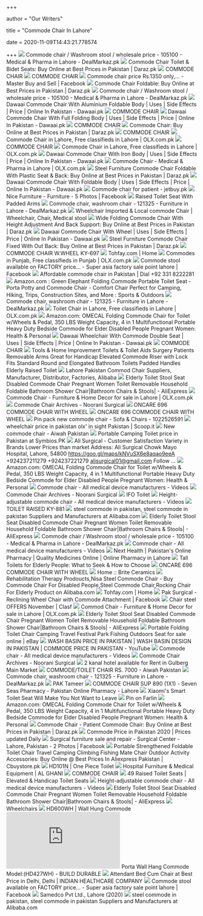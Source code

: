 +++
        
author = "Our Writers"
        
title = "Commode Chair In Lahore"
        
date = 2020-11-09T14:43:21.778574
        
+++
[ ![](https://dealmarkaz.pk/oc-content/uploads/1051/322361.jpg)](https://dealmarkaz.pk/oc-content/uploads/1051/322361.jpg) Commode chair / Washroom stool / wholesale price - 105100 - Medical &  Pharma in Lahore - DealMarkaz.pk
[ ![](https://static-01.daraz.pk/p/4d5231db78b2176e57e831bf7f7ccbc2.jpg_340x340q80.jpg_.webp)](https://static-01.daraz.pk/p/4d5231db78b2176e57e831bf7f7ccbc2.jpg_340x340q80.jpg_.webp) Commode Chair Toilet & Bidet Seats: Buy Online at Best Prices in Pakistan |  Daraz.pk
[ ![](http://www.medicalonline.pk/image/data/REHABLITATION/COMMODE%20CHAIRS/KY-896.jpg)](http://www.medicalonline.pk/image/data/REHABLITATION/COMMODE%20CHAIRS/KY-896.jpg) COMMODE CHAIR
[ ![](http://www.medicalonline.pk/image/data/REHABLITATION/COMMODE%20CHAIRS/KY-817.jpg)](http://www.medicalonline.pk/image/data/REHABLITATION/COMMODE%20CHAIRS/KY-817.jpg) COMMODE CHAIR
[ ![](https://lookaside.fbsbx.com/lookaside/crawler/media/?media_id=2278656989086590)](https://lookaside.fbsbx.com/lookaside/crawler/media/?media_id=2278656989086590) Commode chair price Rs.1350 only,... - Master Buy and Sell | Facebook
[ ![](https://static-01.daraz.pk/p/07e8175062dd94f1b9d7a441a15a5bf3.jpg_340x340q80.jpg_.webp)](https://static-01.daraz.pk/p/07e8175062dd94f1b9d7a441a15a5bf3.jpg_340x340q80.jpg_.webp) Commode Chair Foldable: Buy Online at Best Prices in Pakistan | Daraz.pk
[ ![](https://dealmarkaz.pk/oc-content/uploads/1051/322362.jpg)](https://dealmarkaz.pk/oc-content/uploads/1051/322362.jpg) Commode chair / Washroom stool / wholesale price - 105100 - Medical &  Pharma in Lahore - DealMarkaz.pk
[ ![](https://products.dawaai.pk/2017/11/21506/item/dawdaw21506_101512045299.jpg)](https://products.dawaai.pk/2017/11/21506/item/dawdaw21506_101512045299.jpg) Dawaai Commode Chair With Aluminium Foldable Body | Uses | Side Effects |  Price | Online In Pakistan - Dawaai.pk
[ ![](http://www.medicalonline.pk/image/data/REHABLITATION/COMMODE%20CHAIRS/KY-894.jpg)](http://www.medicalonline.pk/image/data/REHABLITATION/COMMODE%20CHAIRS/KY-894.jpg) COMMODE CHAIR
[ ![](https://products.dawaai.pk/2017/11/21496/zoom/dawdaw21496_101512045359.jpg)](https://products.dawaai.pk/2017/11/21496/zoom/dawdaw21496_101512045359.jpg) Dawaai Commode Chair With Full Folding Body | Uses | Side Effects | Price |  Online In Pakistan - Dawaai.pk
[ ![](http://www.medicalonline.pk/image/cache/data/REHABLITATION/COMMODE%20CHAIRS/KY-814-202x224.jpg)](http://www.medicalonline.pk/image/cache/data/REHABLITATION/COMMODE%20CHAIRS/KY-814-202x224.jpg) COMMODE CHAIR
[ ![](https://static-01.daraz.pk/p/e8ddf9993ce0c06a8907c94c30abf12a.jpg_340x340q80.jpg_.webp)](https://static-01.daraz.pk/p/e8ddf9993ce0c06a8907c94c30abf12a.jpg_340x340q80.jpg_.webp) Commode Chair: Buy Online at Best Prices in Pakistan | Daraz.pk
[ ![](http://www.medicalonline.pk/image/data/REHABLITATION/COMMODE%20CHAIRS/KY-8941.jpg)](http://www.medicalonline.pk/image/data/REHABLITATION/COMMODE%20CHAIRS/KY-8941.jpg) COMMODE CHAIR
[ ![](https://apollo-singapore.akamaized.net/v1/files/dpvaeg6ivd2i1-PK/image;s=272x0)](https://apollo-singapore.akamaized.net/v1/files/dpvaeg6ivd2i1-PK/image;s=272x0) Commode Chair in Lahore, Free classifieds in Lahore | OLX.com.pk
[ ![](http://www.medicalonline.pk/image/data/REHABLITATION/COMMODE%20CHAIRS/KY-696.jpg)](http://www.medicalonline.pk/image/data/REHABLITATION/COMMODE%20CHAIRS/KY-696.jpg) COMMODE CHAIR
[ ![](https://apollo-singapore.akamaized.net/v1/files/47fitfxf5bei3-PK/image;s=272x0)](https://apollo-singapore.akamaized.net/v1/files/47fitfxf5bei3-PK/image;s=272x0) Commode Chair in Lahore, Free classifieds in Lahore | OLX.com.pk
[ ![](https://products.dawaai.pk/2017/11/21511/item/dawdaw21511_101512045212.jpg)](https://products.dawaai.pk/2017/11/21511/item/dawdaw21511_101512045212.jpg) Dawaai Commode Chair With Iron Body | Uses | Side Effects | Price | Online  In Pakistan - Dawaai.pk
[ ![](https://apollo-singapore.akamaized.net/v1/files/6ul3f8jkvika1-PK/image;s=272x0)](https://apollo-singapore.akamaized.net/v1/files/6ul3f8jkvika1-PK/image;s=272x0) Commode Chair - Medical & Pharma in Lahore | OLX.com.pk
[ ![](https://static-01.daraz.pk/p/1753ead62d35c16815cd4eb8ccdcd645.jpg_340x340q80.jpg_.webp)](https://static-01.daraz.pk/p/1753ead62d35c16815cd4eb8ccdcd645.jpg_340x340q80.jpg_.webp) Steel Furniture Commode Chair Foldable With Plastic Seat & Back: Buy Online  at Best Prices in Pakistan | Daraz.pk
[ ![](https://products.dawaai.pk/2017/11/21504/item/dawdaw21504_101512045312.jpg)](https://products.dawaai.pk/2017/11/21504/item/dawdaw21504_101512045312.jpg) Dawaai Commode Chair With Foldable Body | Uses | Side Effects | Price |  Online In Pakistan - Dawaai.pk
[ ![](https://jetbuy.pk/wp-content/uploads/2020/04/Commode-chair-for-patients-price-in-pakistan.jpg)](https://jetbuy.pk/wp-content/uploads/2020/04/Commode-chair-for-patients-price-in-pakistan.jpg) Commode chair for patient - jetbuy.pk
[ ![](https://lookaside.fbsbx.com/lookaside/crawler/media/?media_id=541766016261420)](https://lookaside.fbsbx.com/lookaside/crawler/media/?media_id=541766016261420) Nice Furniture - Furniture - 5 Photos | Facebook
[ ![](https://www.paksurgical.pk/image/cache/data/Commode%20raised%20Seat-500x500.jpeg)](https://www.paksurgical.pk/image/cache/data/Commode%20raised%20Seat-500x500.jpeg) Raised Toilet Seat With Padded Arms
[ ![](https://dealmarkaz.pk/oc-content/uploads/1213/384228_thumbnail.jpg)](https://dealmarkaz.pk/oc-content/uploads/1213/384228_thumbnail.jpg) Commode chair, washroom chair - 121325 - Furniture in Lahore - DealMarkaz.pk
[ ![](https://i.pinimg.com/474x/3a/c7/f8/3ac7f8024c894b4cc4fa97dbc53e6210.jpg)](https://i.pinimg.com/474x/3a/c7/f8/3ac7f8024c894b4cc4fa97dbc53e6210.jpg) Wheelchair Imported &amp; Local commode Chair | Wheelchair, Chair, Medical  stool
[ ![](https://static-01.daraz.pk/p/7e6869430af0032f945aa30ed4365f3b.jpg_340x340q80.jpg_.webp)](https://static-01.daraz.pk/p/7e6869430af0032f945aa30ed4365f3b.jpg_340x340q80.jpg_.webp) Wide Folding Commode Chair With Height Adjustment And Back Support: Buy  Online at Best Prices in Pakistan | Daraz.pk
[ ![](https://products.dawaai.pk/2017/11/21507/item/dawdaw21507_101512045241.jpg)](https://products.dawaai.pk/2017/11/21507/item/dawdaw21507_101512045241.jpg) Dawaai Commode Chair With Wheel | Uses | Side Effects | Price | Online In  Pakistan - Dawaai.pk
[ ![](https://static-01.daraz.pk/p/a6abf9ae008cbf6fd4a4b87a88188eea.jpg_340x340q80.jpg_.webp)](https://static-01.daraz.pk/p/a6abf9ae008cbf6fd4a4b87a88188eea.jpg_340x340q80.jpg_.webp) Steel Furniture Commode Chair Fixed With Out Back: Buy Online at Best  Prices in Pakistan | Daraz.pk
[ ![](https://www.paksurgical.pk/image/cache/data/REHABLITATION/COMMODE%20CHAIRS/KY-697-500x500.jpg)](https://www.paksurgical.pk/image/cache/data/REHABLITATION/COMMODE%20CHAIRS/KY-697-500x500.jpg) COMMODE CHAIR W.WHEEL KY-697
[ ![](https://www.tohfay.com/images/products/0_pid_4170.jpg)](https://www.tohfay.com/images/products/0_pid_4170.jpg) Tohfay.com | Home
[ ![](https://apollo-singapore.akamaized.net/v1/files/tn918uh0ytr42-PK/image;s=272x0)](https://apollo-singapore.akamaized.net/v1/files/tn918uh0ytr42-PK/image;s=272x0) Commodes in Punjab, Free classifieds in Punjab | OLX.com.pk
[ ![](https://lookaside.fbsbx.com/lookaside/crawler/media/?media_id=142615382881999)](https://lookaside.fbsbx.com/lookaside/crawler/media/?media_id=142615382881999) Commode stool available on FACTORY price... - Super asia factory sale point  lahore | Facebook
[ ![](https://www.dailypostshare.com/wp-content/uploads/2018/12/Commode-chair-price-in-Pakistan-1.jpg)](https://www.dailypostshare.com/wp-content/uploads/2018/12/Commode-chair-price-in-Pakistan-1.jpg) Affordable commode chair in Pakistan | Dial +92 331 8222281
[ ![](https://images-na.ssl-images-amazon.com/images/I/81soB0zKNLL._AC_SL1500_.jpg)](https://images-na.ssl-images-amazon.com/images/I/81soB0zKNLL._AC_SL1500_.jpg) Amazon.com : Green Elephant Folding Commode Portable Toilet Seat - Porta  Potty and Commode Chair - Comfort Chair Perfect for Camping, Hiking, Trips,  Construction Sites, and More : Sports & Outdoors
[ ![](https://dealmarkaz.pk/oc-content/uploads/1213/384229.jpg)](https://dealmarkaz.pk/oc-content/uploads/1213/384229.jpg) Commode chair, washroom chair - 121325 - Furniture in Lahore - DealMarkaz.pk
[ ![](https://apollo-singapore.akamaized.net/v1/files/khlwvnwq97ty1-PK/image)](https://apollo-singapore.akamaized.net/v1/files/khlwvnwq97ty1-PK/image) Toilet Chair in Lahore, Free classifieds in Lahore | OLX.com.pk
[ ![](https://m.media-amazon.com/images/I/519yDwjiEPL._AC_SS350_.jpg)](https://m.media-amazon.com/images/I/519yDwjiEPL._AC_SS350_.jpg) Amazon.com: OMECAL Folding Commode Chair for Toilet w/Wheels & Pedal, 350  LBS Weight Capacity, 4 in 1 Multifunctional Portable Heavy Duty Bedside  Commode for Elder Disabled People Pregnant Women: Health & Personal
[ ![](https://products.dawaai.pk/2017/11/21500/item/dawdaw21500_101512045333.jpg)](https://products.dawaai.pk/2017/11/21500/item/dawdaw21500_101512045333.jpg) Dawaai Wheelchair With Commode Double Seat | Uses | Side Effects | Price |  Online In Pakistan - Dawaai.pk
[ ![](http://www.medicalonline.pk/image/cache/data/REHABLITATION/COMMODE%20CHAIRS/KY-899-A-202x224.jpg)](http://www.medicalonline.pk/image/cache/data/REHABLITATION/COMMODE%20CHAIRS/KY-899-A-202x224.jpg) COMMODE CHAIR
[ ![](http://cdn.shopify.com/s/files/1/0930/6704/products/612dMWE67TL._SL1500_1024x1024.jpg)](http://cdn.shopify.com/s/files/1/0930/6704/products/612dMWE67TL._SL1500_1024x1024.jpg) Tools & Home Improvement Toilets & Toilet Aids Surgery Patients Removable  Arms Great for Handicap Elevated Commode Riser with Lock Fits Standard  Round and Elongated Bathroom Toilets Padded Handles Elderly Raised Toilet
[ ![](https://sc01.alicdn.com/kf/Hc71f2c3b07fd4cce99233e6b82a3b0d1n.jpg_200x200.jpg)](https://sc01.alicdn.com/kf/Hc71f2c3b07fd4cce99233e6b82a3b0d1n.jpg_200x200.jpg) Lahore Pakistan Commod Chair Suppliers, Manufacturer, Distributor,  Factories, Alibaba
[ ![](http://ae01.alicdn.com/kf/H8612bcde47d74be6afe4247b3ef438dcr.jpg)](http://ae01.alicdn.com/kf/H8612bcde47d74be6afe4247b3ef438dcr.jpg) Elderly Toilet Stool Seat Disabled Commode Chair Pregnant Women Toilet  Removable Household Foldable Bathroom Shower Chair|Bathroom Chairs &  Stools| - AliExpress
[ ![](https://apollo-singapore.akamaized.net/v1/files/x63ilzssrri02-PK/image)](https://apollo-singapore.akamaized.net/v1/files/x63ilzssrri02-PK/image) Commode Chair - Furniture & Home Decor for sale in Lahore | OLX.com.pk
[ ![](https://nooranisurgical.com/wp-content/uploads/2018/01/FS899-300x400.jpg)](https://nooranisurgical.com/wp-content/uploads/2018/01/FS899-300x400.jpg) Commode Chair Archives - Noorani Surgical
[ ![](http://www.oncaremedical.com.pk/image/cache/catalog/ONCARE%20696%20COMMODE%20CHAIR%20ADIT-550x550h.jpeg)](http://www.oncaremedical.com.pk/image/cache/catalog/ONCARE%20696%20COMMODE%20CHAIR%20ADIT-550x550h.jpeg) ONCARE 696 COMMODE CHAIR WITH WHEEL
[ ![](http://www.oncaremedical.com.pk/image/cache/catalog/ONCARE%20696%20COMMODE%20CHAIR-550x550h.jpeg)](http://www.oncaremedical.com.pk/image/cache/catalog/ONCARE%20696%20COMMODE%20CHAIR-550x550h.jpeg) ONCARE 696 COMMODE CHAIR WITH WHEEL
[ ![](https://apollo-singapore.akamaized.net/v1/files/itucsp1m54cz-PK/image;s=850x0)](https://apollo-singapore.akamaized.net/v1/files/itucsp1m54cz-PK/image;s=850x0) Pin pack new commode chair - Sofa & Chairs - 1022526591
[ ![](https://img.scoop.it/SSinC8koT2EZxkbbEToRETl72eJkfbmt4t8yenImKBVvK0kTmF0xjctABnaLJIm9)](https://img.scoop.it/SSinC8koT2EZxkbbEToRETl72eJkfbmt4t8yenImKBVvK0kTmF0xjctABnaLJIm9) wheelchair price in pakistan olx' in sight Pakistan | Scoop.it
[ ![](https://apollo-singapore.akamaized.net/v1/files/19iqdhnm4o7i1-PK/image;s=1080x1921)](https://apollo-singapore.akamaized.net/v1/files/19iqdhnm4o7i1-PK/image;s=1080x1921) New commode chair - Aiwah Pakistan
[ ![](https://beingoutside.files.wordpress.com/2011/12/portable-camping-toilets5.jpg)](https://beingoutside.files.wordpress.com/2011/12/portable-camping-toilets5.jpg) Portable Camping Toilet price in Pakistan at Symbios.PK
[ ![](https://lookaside.fbsbx.com/lookaside/crawler/media/?media_id=2478780529068680)](https://lookaside.fbsbx.com/lookaside/crawler/media/?media_id=2478780529068680) Ali Surgical - Customer Satisfaction  Variety in Brands  Lower Prices  than market   Address: Ali Surgical Chowk Mayo Hospital, Lahore, 54800  https://goo.gl/maps/kNVuSX6e8aqao9eeA +924237211279  +924237221279  alisurgical01@gmail.com Follow ...
[ ![](https://m.media-amazon.com/images/S/aplus-media/sc/d1f925c0-00fb-4291-ac7d-5347ff040168.__CR0,0,300,300_PT0_SX300_V1___.jpg)](https://m.media-amazon.com/images/S/aplus-media/sc/d1f925c0-00fb-4291-ac7d-5347ff040168.__CR0,0,300,300_PT0_SX300_V1___.jpg) Amazon.com: OMECAL Folding Commode Chair for Toilet w/Wheels & Pedal, 350  LBS Weight Capacity, 4 in 1 Multifunctional Portable Heavy Duty Bedside  Commode for Elder Disabled People Pregnant Women: Health & Personal
[ ![](https://img.medicalexpo.com/images_me/photo-m2/74656-13839729.jpg)](https://img.medicalexpo.com/images_me/photo-m2/74656-13839729.jpg) Commode chair - All medical device manufacturers - Videos
[ ![](https://nooranisurgical.com/wp-content/uploads/2015/08/FS798L-300x400.jpg)](https://nooranisurgical.com/wp-content/uploads/2015/08/FS798L-300x400.jpg) Commode Chair Archives - Noorani Surgical
[ ![](http://www.poloceramics.com/294-large_default/ifo-toilet-suite.jpg)](http://www.poloceramics.com/294-large_default/ifo-toilet-suite.jpg) IFO Toilet
[ ![](https://img.medicalexpo.com/images_me/photo-m2/122099-15602317.jpg)](https://img.medicalexpo.com/images_me/photo-m2/122099-15602317.jpg) Height-adjustable commode chair - All medical device manufacturers - Videos
[ ![](https://www.paksurgical.pk/image/cache/data/REHABLITATION/COMMODE%20CHAIRS/KY-881-500x500.jpg)](https://www.paksurgical.pk/image/cache/data/REHABLITATION/COMMODE%20CHAIRS/KY-881-500x500.jpg) TOILET RAISED KY-881
[ ![](https://s.alicdn.com/@sc01/kf/HTB1NjzoRVXXXXXzXXXXq6xXFXXXZ.jpg_300x300.jpg)](https://s.alicdn.com/@sc01/kf/HTB1NjzoRVXXXXXzXXXXq6xXFXXXZ.jpg_300x300.jpg) steel commode in pakistan, steel commode in pakistan Suppliers and  Manufacturers at Alibaba.com
[ ![](https://ae01.alicdn.com/kf/H80d1915b5cc144869a1992834f69c016z/Elderly-Toilet-Stool-Seat-Disabled-Commode-Chair-Pregnant-Women-Toilet-Removable-Household-Foldable-Bathroom-Shower-Chair.jpg_960x960.jpg)](https://ae01.alicdn.com/kf/H80d1915b5cc144869a1992834f69c016z/Elderly-Toilet-Stool-Seat-Disabled-Commode-Chair-Pregnant-Women-Toilet-Removable-Household-Foldable-Bathroom-Shower-Chair.jpg_960x960.jpg) Elderly Toilet Stool Seat Disabled Commode Chair Pregnant Women Toilet  Removable Household Foldable Bathroom Shower Chair|Bathroom Chairs &  Stools| - AliExpress
[ ![](https://dealmarkaz.pk/oc-content/uploads/1051/322365_thumbnail.jpg)](https://dealmarkaz.pk/oc-content/uploads/1051/322365_thumbnail.jpg) Commode chair / Washroom stool / wholesale price - 105100 - Medical &  Pharma in Lahore - DealMarkaz.pk
[ ![](https://img.medicalexpo.com/images_me/photo-m2/76994-15765971.jpg)](https://img.medicalexpo.com/images_me/photo-m2/76994-15765971.jpg) Commode chair - All medical device manufacturers - Videos
[ ![](https://nexthealth.pk/product_data/thumbs/36126Commode-Chair-With-Arm.png)](https://nexthealth.pk/product_data/thumbs/36126Commode-Chair-With-Arm.png) Next Health | Pakistan's Online Pharmacy | Quality Medicines Online |  Online Pharmacy in Lahore
[ ![](https://www.greatseniorliving.com/assets/img/tall-toilets-@3X.jpg)](https://www.greatseniorliving.com/assets/img/tall-toilets-@3X.jpg) Tall Toilets for Elderly People: What to Seek & How to Choose
[ ![](http://www.oncaremedical.com.pk/image/cache/catalog/ONCARE%20696%20COMMODE%20CHAIR%20ADI-550x550h.jpeg)](http://www.oncaremedical.com.pk/image/cache/catalog/ONCARE%20696%20COMMODE%20CHAIR%20ADI-550x550h.jpeg) ONCARE 696 COMMODE CHAIR WITH WHEEL
[ ![](http://www.briteceramics.com/images/products/31012019_1548940476_POPULAR.jpg)](http://www.briteceramics.com/images/products/31012019_1548940476_POPULAR.jpg) Home :: Brite Ceramics
[ ![](https://sc01.alicdn.com/kf/UT8B0pRXp0bXXagOFbXA/738412102/UT8B0pRXp0bXXagOFbXA.jpg_.webp)](https://sc01.alicdn.com/kf/UT8B0pRXp0bXXagOFbXA/738412102/UT8B0pRXp0bXXagOFbXA.jpg_.webp) Rehabilitation Therapy Prodoucts,Nisa Steel Commode Chair - Buy Commode  Chair For Disabled People,Steel Commode Chair,Rocking Chair For Elderly  Product on Alibaba.com
[ ![](https://www.tohfay.com/images/products/5c0f7d238a7eb.JPG)](https://www.tohfay.com/images/products/5c0f7d238a7eb.JPG) Tohfay.com | Home
[ ![](https://lookaside.fbsbx.com/lookaside/crawler/media/?media_id=306883556644344&get_thumbnail=1)](https://lookaside.fbsbx.com/lookaside/crawler/media/?media_id=306883556644344&get_thumbnail=1) Pak Surgical - Reclining Wheel Chair with Commode Attachment | Facebook
[ ![](https://img.clasf.pk/2019/06/25/Commode-Chair-Steel-coated-896E2-WH-SL-20190625094153.7059630015.jpg)](https://img.clasf.pk/2019/06/25/Commode-Chair-Steel-coated-896E2-WH-SL-20190625094153.7059630015.jpg) Chair steel  OFFERS November  | Clasf
[ ![](https://apollo-singapore.akamaized.net/v1/files/ngy93m63yagv2-PK/image)](https://apollo-singapore.akamaized.net/v1/files/ngy93m63yagv2-PK/image) Commod Chair - Furniture & Home Decor for sale in Lahore | OLX.com.pk
[ ![](https://ae01.alicdn.com/kf/H9da9172a49f84e859a92814f2b696fda1/Elderly-Toilet-Stool-Seat-Disabled-Commode-Chair-Pregnant-Women-Toilet-Removable-Household-Foldable-Bathroom-Shower-Chair.jpg_q50.jpg)](https://ae01.alicdn.com/kf/H9da9172a49f84e859a92814f2b696fda1/Elderly-Toilet-Stool-Seat-Disabled-Commode-Chair-Pregnant-Women-Toilet-Removable-Household-Foldable-Bathroom-Shower-Chair.jpg_q50.jpg) Elderly Toilet Stool Seat Disabled Commode Chair Pregnant Women Toilet  Removable Household Foldable Bathroom Shower Chair|Bathroom Chairs &  Stools| - AliExpress
[ ![](https://i.ebayimg.com/images/g/rGwAAOSwmFde0Mr~/s-l225.jpg)](https://i.ebayimg.com/images/g/rGwAAOSwmFde0Mr~/s-l225.jpg) Portable Folding Toilet Chair Camping Travel Festival Park Fishing Outdoors  Seat for sale online | eBay
[ ![](https://i.ytimg.com/vi/ixs41LNT1oE/maxresdefault.jpg)](https://i.ytimg.com/vi/ixs41LNT1oE/maxresdefault.jpg) WASH BASIN PRICE IN PAKISTAN | WASH BASIN DESIGN IN PAKISTAN | COMMODE  PRICE IN PAKISTAN - YouTube
[ ![](https://img.medicalexpo.com/images_me/photo-m2/104321-8897327.jpg)](https://img.medicalexpo.com/images_me/photo-m2/104321-8897327.jpg) Commode chair - All medical device manufacturers - Videos
[ ![](https://nooranisurgical.com/wp-content/uploads/2018/01/7001AW-6500-300x400.jpg)](https://nooranisurgical.com/wp-content/uploads/2018/01/7001AW-6500-300x400.jpg) Commode Chair Archives - Noorani Surgical
[ ![](https://ms.ilaan.com/mediaresources/propertyimage/31173/743x496/bd9eb50d-d85c-4c90-b742-f35b3c01a1d5_743_496.jpg)](https://ms.ilaan.com/mediaresources/propertyimage/31173/743x496/bd9eb50d-d85c-4c90-b742-f35b3c01a1d5_743_496.jpg) 2 kanal hotel available for Rent in Gulberg Main Market
[ ![](https://apollo-singapore.akamaized.net/v1/files/fo84jxuxzvh81-PK/image;s=505x898)](https://apollo-singapore.akamaized.net/v1/files/fo84jxuxzvh81-PK/image;s=505x898) COMMODE/TOILET CHAIR RS. 7000 - Aiwah Pakistan
[ ![](https://dealmarkaz.pk/oc-content/uploads/1213/384230_thumbnail.jpg)](https://dealmarkaz.pk/oc-content/uploads/1213/384230_thumbnail.jpg) Commode chair, washroom chair - 121325 - Furniture in Lahore - DealMarkaz.pk
[ ![](https://www.paktameer.com/assets/uploads/products/DSC_4155-min.JPG)](https://www.paktameer.com/assets/uploads/products/DSC_4155-min.JPG) PAK Tameer
[ ![](https://sevenseas.com.pk/shop/img/p/en-default-large_default.jpg)](https://sevenseas.com.pk/shop/img/p/en-default-large_default.jpg) COMMODE CHAIR SUP 890 (1X1) - Seven Seas Pharmacy - Pakistan Online  Pharmacy - Lahore
[ ![](https://propakistani.pk/wp-content/uploads/2018/11/xiaomi-smart-toilet-seat.jpg)](https://propakistani.pk/wp-content/uploads/2018/11/xiaomi-smart-toilet-seat.jpg) Xiaomi's Smart Toilet Seat Will Make You Not Want to Leave
[ ![](https://i.pinimg.com/originals/af/be/07/afbe0752c9c67c16e5e745116960f9e8.jpg)](https://i.pinimg.com/originals/af/be/07/afbe0752c9c67c16e5e745116960f9e8.jpg) Pin on Farlin
[ ![](https://m.media-amazon.com/images/I/71dBoFReh-L._AC_SS350_.jpg)](https://m.media-amazon.com/images/I/71dBoFReh-L._AC_SS350_.jpg) Amazon.com: OMECAL Folding Commode Chair for Toilet w/Wheels & Pedal, 350  LBS Weight Capacity, 4 in 1 Multifunctional Portable Heavy Duty Bedside  Commode for Elder Disabled People Pregnant Women: Health & Personal
[ ![](https://static-01.daraz.pk/p/b2f3cc3f2341bec37184d6a8b0053bc4.jpg)](https://static-01.daraz.pk/p/b2f3cc3f2341bec37184d6a8b0053bc4.jpg) Commode Chair - Patient Commode Chair: Buy Online at Best Prices in  Pakistan | Daraz.pk
[ ![](https://www.shoppingum.com/static/store/products/myshopideas/261c695748e15530715c76545f6f4a1a.jpg)](https://www.shoppingum.com/static/store/products/myshopideas/261c695748e15530715c76545f6f4a1a.jpg) Commode Price in Pakistan 2020 | Prices updated Daily
[ ![](https://lookaside.fbsbx.com/lookaside/crawler/media/?media_id=275804476163339)](https://lookaside.fbsbx.com/lookaside/crawler/media/?media_id=275804476163339) Surgical furniture sale and repair - Surgical Center - Lahore, Pakistan - 2  Photos | Facebook
[ ![](https://ae01.alicdn.com/kf/HTB1dv.TaiDxK1Rjy1zcq6yGeXXab/Portable-Strengthened-Foldable-Toilet-Chair-Travel-font-b-Camping-b-font-Climbing-Fishing-font-b-Mate.jpg)](https://ae01.alicdn.com/kf/HTB1dv.TaiDxK1Rjy1zcq6yGeXXab/Portable-Strengthened-Foldable-Toilet-Chair-Travel-font-b-Camping-b-font-Climbing-Fishing-font-b-Mate.jpg) Portable Strengthened Foldable Toilet Chair Travel Camping Climbing Fishing  Mate Chair Outdoor Activity Accessories: Buy Online @ Best Prices In  Aliexpress Pakistan | Cbuystore.pk
[ ![](https://porta.pk/images/product/large/one-piece-toilet_HD101N_1.jpg)](https://porta.pk/images/product/large/one-piece-toilet_HD101N_1.jpg) HD101N | One Piece Toilet
[ ![](https://www.alghani.pk/wp-content/uploads/2018/11/Hospital-Bed-1.jpg)](https://www.alghani.pk/wp-content/uploads/2018/11/Hospital-Bed-1.jpg) Hospital Furniture & Medical Equipment | AL GHANI
[ ![](http://www.medicalonline.pk/image/data/REHABLITATION/COMMODE%20CHAIRS/KY-897.jpg)](http://www.medicalonline.pk/image/data/REHABLITATION/COMMODE%20CHAIRS/KY-897.jpg) COMMODE CHAIR
[ ![](https://image.rehabmart.com/include-mt/img-resize.asp?path=/imagesfromrd/ph_shower_commode_chair_3.jpg&newwidth=210&quality=80)](https://image.rehabmart.com/include-mt/img-resize.asp?path=/imagesfromrd/ph_shower_commode_chair_3.jpg&newwidth=210&quality=80) 49 Raised Toilet Seats | Elevated & Handicap Toilet Seats
[ ![](https://img.medicalexpo.com/images_me/photo-m2/112999-13775917.jpg)](https://img.medicalexpo.com/images_me/photo-m2/112999-13775917.jpg) Height-adjustable commode chair - All medical device manufacturers - Videos
[ ![](https://ae01.alicdn.com/kf/H53d692d8b3854837aee948f22d9e875af/Elderly-Toilet-Stool-Seat-Disabled-Commode-Chair-Pregnant-Women-Toilet-Removable-Household-Foldable-Bathroom-Shower-Chair.jpg_960x960.jpg)](https://ae01.alicdn.com/kf/H53d692d8b3854837aee948f22d9e875af/Elderly-Toilet-Stool-Seat-Disabled-Commode-Chair-Pregnant-Women-Toilet-Removable-Household-Foldable-Bathroom-Shower-Chair.jpg_960x960.jpg) Elderly Toilet Stool Seat Disabled Commode Chair Pregnant Women Toilet  Removable Household Foldable Bathroom Shower Chair|Bathroom Chairs &  Stools| - AliExpress
[ ![](http://www.paksurgical.pk/image/cache/data/products/CP%20Chair%20KY958LC-592x308.jpg)](http://www.paksurgical.pk/image/cache/data/products/CP%20Chair%20KY958LC-592x308.jpg) Wheelchairs
[ ![](https://porta.pk/images/product/large/wall-hung-commode_HD600WH_1.jpg)](https://porta.pk/images/product/large/wall-hung-commode_HD600WH_1.jpg) HD600WH | Wall Hung Commode
[ ![](https://builddurable.com/src/image.php?resize=true&width=300&height=500&image=https://builddurable.com/images/ajax/product/2018/11/2743_343_wall-hung-commode_HD201WH_1.jpg)](https://builddurable.com/src/image.php?resize=true&width=300&height=500&image=https://builddurable.com/images/ajax/product/2018/11/2743_343_wall-hung-commode_HD201WH_1.jpg) Porta Wall Hang Commode Model:(HD427WH) - BUILD DURABLE
[ ![](https://tiimg.tistatic.com/fp/1/004/618/attendant-bed-cum-chair-254.jpg)](https://tiimg.tistatic.com/fp/1/004/618/attendant-bed-cum-chair-254.jpg) Attendant Bed Cum Chair at Best Price in Delhi, Delhi | INDIAN HEALTHCARE  COMPANY
[ ![](https://lookaside.fbsbx.com/lookaside/crawler/media/?media_id=142615199548684)](https://lookaside.fbsbx.com/lookaside/crawler/media/?media_id=142615199548684) Commode stool available on FACTORY price... - Super asia factory sale point  lahore | Facebook
[ ![](https://scontent.fymy1-2.fna.fbcdn.net/v/t1.0-9/168866_607092492636215_1038628041_n.jpg?_nc_cat=106&_nc_sid=2d5d41&_nc_ohc=b8IJwJS1q98AX8HwoG_&_nc_ht=scontent.fymy1-2.fna&oh=22675ac4f65ab74e759e73419df2db4d&oe=5FB6A96D)](https://scontent.fymy1-2.fna.fbcdn.net/v/t1.0-9/168866_607092492636215_1038628041_n.jpg?_nc_cat=106&_nc_sid=2d5d41&_nc_ohc=b8IJwJS1q98AX8HwoG_&_nc_ht=scontent.fymy1-2.fna&oh=22675ac4f65ab74e759e73419df2db4d&oe=5FB6A96D) Samedco Pvt Ltd., Lahore (2020)
[ ![](https://s.alicdn.com/@sc01/kf/HTB1_GqARVXXXXc6XVXXq6xXFXXXt.jpg_300x300.jpg)](https://s.alicdn.com/@sc01/kf/HTB1_GqARVXXXXc6XVXXq6xXFXXXt.jpg_300x300.jpg) steel commode in pakistan, steel commode in pakistan Suppliers and  Manufacturers at Alibaba.com
